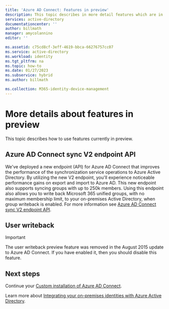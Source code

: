 ```yaml
---
title: 'Azure AD Connect: Features in preview'
description: This topic describes in more detail features which are in preview in Azure AD Connect.
services: active-directory
documentationcenter: ''
author: billmath
manager: amycolannino
editor: ''

ms.assetid: c75cd8cf-3eff-4619-bbca-66276757cc07
ms.service: active-directory
ms.workload: identity
ms.tgt_pltfrm: na
ms.topic: how-to
ms.date: 01/27/2023
ms.subservice: hybrid
ms.author: billmath

ms.collection: M365-identity-device-management
---
```

# More details about features in preview
This topic describes how to use features currently in preview.

## Azure AD Connect sync V2 endpoint API

We've deployed a new endpoint (API) for Azure AD Connect that improves the performance of the synchronization service operations to Azure Active Directory. By utilizing the new V2 endpoint, you'll experience noticeable performance gains on export and import to Azure AD. This new endpoint also supports syncing groups with up to 250k members. Using this endpoint also allows you to write back Microsoft 365 unified groups, with no maximum membership limit, to your on-premises Active Directory, when group writeback is enabled. For more information see [Azure AD Connect sync V2 endpoint API](how-to-connect-sync-endpoint-api-v2.md).

## User writeback
> [!IMPORTANT]
> The user writeback preview feature was removed in the August 2015 update to Azure AD Connect. If you have enabled it, then you should disable this feature.
>
>

## Next steps
Continue your [Custom installation of Azure AD Connect](how-to-connect-install-custom.md).

Learn more about [Integrating your on-premises identities with Azure Active Directory](../whatis-hybrid-identity.md).
